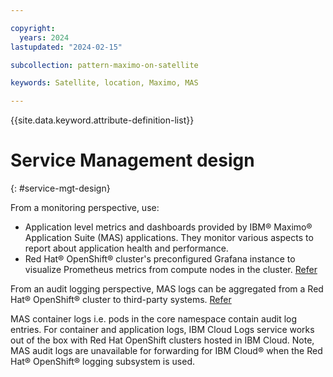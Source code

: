 ```yaml
---

copyright:
  years: 2024
lastupdated: "2024-02-15"

subcollection: pattern-maximo-on-satellite

keywords: Satellite, location, Maximo, MAS

---
```


{{site.data.keyword.attribute-definition-list}}

# Service Management design
{: #service-mgt-design}

From a monitoring perspective, use:
- Application level metrics and dashboards provided by IBM® Maximo® Application Suite (MAS) applications. They monitor various aspects to report about application health and performance.
- Red Hat® OpenShift® cluster's preconfigured Grafana instance to visualize Prometheus metrics from compute nodes in the cluster.
[Refer](https://www.ibm.com/docs/en/mas-cd/continuous-delivery?topic=monitoring)

From an audit logging perspective, MAS logs can be aggregated from a Red Hat® OpenShift® cluster to third-party systems. [Refer](https://www.ibm.com/docs/en/mas-cd/continuous-delivery?topic=administering-audit-logging-in-maximo-application-suite)

MAS container logs i.e. pods in the core namespace contain audit log entries. For container and application logs, IBM Cloud Logs service works out of the box with Red Hat OpenShift clusters hosted in IBM Cloud. Note, MAS audit logs are unavailable for forwarding for IBM Cloud® when the Red Hat® OpenShift® logging subsystem is used.
